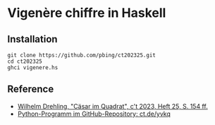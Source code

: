 # Vigenère chiffre in Haskell

## Installation

```shell
git clone https://github.com/pbing/ct202325.git
cd ct202325
ghci vigenere.hs
```

## Reference
* [Wilhelm Drehling, "Cäsar im Quadrat", c't 2023, Heft 25, S. 154 ff.](https://www.heise.de/select/ct/2023/25/2327113243167325005)
* [Python-Programm im GitHub-Repository: ct.de/yvkq](https://ct.de/yvkq)
